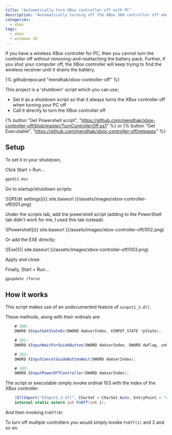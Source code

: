 ```yaml
---
title: "Automatically turn XBox controller off with PC"
description: "Automatically turning off the XBox 360 controller off when the PC is shut down"
categories:
  - xbox
tags:
  - xbox
  - windows 10
---
```


If you have a wireless XBox controller for PC, then you cannot turn the controller off without removing-and-reattaching the battery pack. Further, if you shut your computer off, the XBox controller will keep trying to find the wireless receiver until it drains the battery.

{% githubrepocard "mendhak/xbox-controller-off" %}



This project is a 'shutdown' script which you can use;

*  Set it as a shutdown script so that it always turns the XBox controller off when turning your PC off
*  Call it directly to turn the XBox controller off


 
{% button "Get Powershell script", "https://github.com/mendhak/xbox-controller-off/blob/master/TurnControllerOff.ps1" %} _or_ {% button "Get Executable", "https://github.com/mendhak/xbox-controller-off/releases" %}

## Setup

To set it in your shutdown, 

Click Start > Run...

```bash
gpedit.msc
```    

Go to startup/shutdown scripts:

![GPEdit settings]({{ site.baseurl }}/assets/images/xbox-controller-off/001.png)


Under the scripts tab, add the powershell script (adding to the PowerShell tab didn't work for me, I used this tab instead):

![Powershell]({{ site.baseurl }}/assets/images/xbox-controller-off/002.png)

Or add the EXE directly:

![Exe]({{ site.baseurl }}/assets/images/xbox-controller-off/003.png)

Apply and close.

Finally, Start > Run...

```bash
gpupdate /force
```


## How it works

This script makes use of an undocumented feature of `xinput1_3.dll`.  

These methods, along with their ordinals are:

```csharp
    # 100:
    DWORD XInputGetStateEx(DWORD dwUserIndex, XINPUT_STATE *pState);

    # 101:
    DWORD XInputWaitForGuideButton(DWORD dwUserIndex, DWORD dwFlag, unKnown *pUnKnown);

    # 102:
    DWORD XInputCancelGuideButtonWait(DWORD dwUserIndex);

    # 103:
    DWORD XInputPowerOffController(DWORD dwUserIndex);
```    

The script or executable simply invoke ordinal 103 with the index of the XBox controller. 

```csharp
    [DllImport("XInput1_3.dll", CharSet = CharSet.Auto, EntryPoint = "#103")]
    internal static extern int FnOff(int i);
```    

And then invoking `FnOff(0)`

To turn off multiple controllers you would simply invoke `FnOff(1)` and 2 and so on. 
